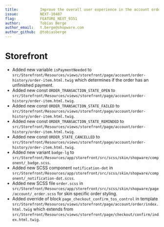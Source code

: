 ```yaml
---
title:          Improve the overall user experience in the account order overview
issue:          NEXT-10487
flag:           FEATURE_NEXT_9351
author:         Tobias Berge
author_email:   t.berge@shopware.com
author_github:  @tobiasberge
---
```

# Storefront
* Added new variable `isPaymentNeeded` to `src/Storefront/Resources/views/storefront/page/account/order-history/order-item.html.twig` which determines if the order has an unfinished payment.
* Added new const `ORDER_TRANSACTION_STATE_OPEN` to `src/Storefront/Resources/views/storefront/page/account/order-history/order-item.html.twig`.
* Added new const `ORDER_TRANSACTION_STATE_FAILED` to `src/Storefront/Resources/views/storefront/page/account/order-history/order-item.html.twig`.
* Added new const `ORDER_TRANSACTION_STATE_REMINDED` to `src/Storefront/Resources/views/storefront/page/account/order-history/order-item.html.twig`.
* Added new const `ORDER_STATE_CANCELLED` to `src/Storefront/Resources/views/storefront/page/account/order-history/order-item.html.twig`.
* Added new variant `badge-lg` to `src/Storefront/Resources/app/storefront/src/scss/skin/shopware/component/_badge.scss`.
* Added new SCSS component `notification-dot` in `src/Storefront/Resources/app/storefront/src/scss/skin/shopware/component/_notification-dot.scss`.
* Added new SCSS file `order.scss` in `src/Storefront/Resources/app/storefront/src/scss/skin/shopware/page/account/_order.scss` for skin specific order styling.
* Added override of block `page_checkout_confirm_tos_control` in template `src/Storefront/Resources/views/storefront/page/account/order/index.html.twig` which extends from `src/Storefront/Resources/views/storefront/page/checkout/confirm/index.html.twig`.
